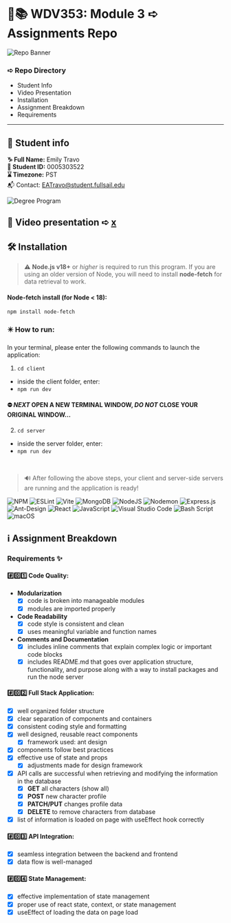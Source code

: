 # 🔐📚 WDV353: Module 3 ➪ Assignments Repo

![Repo Banner](https://www.dropbox.com/scl/fi/2tg9yj1my4tu4e6r3ryhq/repobanner.png?rlkey=u81eqfslsjercs9je5r13s52u&raw=1)

### ➪ Repo Directory

- Student Info
- Video Presentation
- Installation
- Assignment Breakdown
- Requirements

<hr>

## 🔗 Student info

**♑ Full Name:** Emily Travo <br>
**🔑 Student ID:** 0005303522 <br>
**⌛ Timezone:** PST <br>
📬 Contact: EATravo@student.fullsail.edu

![Degree Program](https://img.shields.io/badge/Degree-Web%20Development-orange?logo=gnometerminal)

## 🎥 Video presentation ➪ [x](https://youtu.be/hMvQMYfTAkY)

## 🛠 Installation

> ⚠️ **Node.js v18+** or _higher_ is required to run this program. If you are using an older version of Node, you will need to install **node-fetch** for data retrieval to work.

#### Node-fetch install (for Node < 18):

`npm install node-fetch`

### ✴️ How to run:

In your terminal, please enter the following commands to launch the application:

1. `cd client`

- inside the client folder, enter:
- `npm run dev`

#### ⛔️ _NEXT_ OPEN A NEW TERMINAL WINDOW, _DO NOT_ CLOSE YOUR ORIGINAL WINDOW...

2. `cd server`

- inside the server folder, enter:
- `npm run dev`

<br>

> 🔊 After following the above steps, your client and server-side servers are running and the application is ready!

![NPM](https://img.shields.io/badge/NPM-%23CB3837.svg?style=for-the-badge&logo=npm&logoColor=white) ![ESLint](https://img.shields.io/badge/ESLint-4B3263?style=for-the-badge&logo=eslint&logoColor=white) ![Vite](https://img.shields.io/badge/vite-%23646CFF.svg?style=for-the-badge&logo=vite&logoColor=white)
![MongoDB](https://img.shields.io/badge/MongoDB-%234ea94b.svg?style=for-the-badge&logo=mongodb&logoColor=white) ![NodeJS](https://img.shields.io/badge/node.js-6DA55F?style=for-the-badge&logo=node.js&logoColor=white) ![Nodemon](https://img.shields.io/badge/NODEMON-%23323330.svg?style=for-the-badge&logo=nodemon&logoColor=%BBDEAD) ![Express.js](https://img.shields.io/badge/express.js-%23404d59.svg?style=for-the-badge&logo=express&logoColor=%2361DAFB) ![Ant-Design](https://img.shields.io/badge/-AntDesign-%230170FE?style=for-the-badge&logo=ant-design&logoColor=white)
![React](https://img.shields.io/badge/react-%2320232a.svg?style=for-the-badge&logo=react&logoColor=%2361DAFB) ![JavaScript](https://img.shields.io/badge/javascript-%23323330.svg?style=for-the-badge&logo=javascript&logoColor=%23F7DF1E) ![Visual Studio Code](https://img.shields.io/badge/Visual%20Studio%20Code-0078d7.svg?style=for-the-badge&logo=visual-studio-code&logoColor=white) ![Bash Script](https://img.shields.io/badge/bash_script-%23121011.svg?style=for-the-badge&logo=gnu-bash&logoColor=white) ![macOS](https://img.shields.io/badge/mac%20os-000000?style=for-the-badge&logo=macos&logoColor=F0F0F0)

## ℹ️ Assignment Breakdown

### Requirements ✨

#### #️⃣0️⃣1️⃣ Code Quality:

- **Modularization**
  - [x] code is broken into manageable modules
  - [x] modules are imported properly
- **Code Readability**
  - [x] code style is consistent and clean
  - [x] uses meaningful variable and function names
- **Comments and Documentation**
  - [x] includes inline comments that explain complex logic or important code blocks
  - [x] includes README.md that goes over application structure, functionality, and purpose along with a way to install packages and run the node server

#### #️⃣0️⃣2️⃣ Full Stack Application:

- [x] well organized folder structure
- [x] clear separation of components and containers
- [x] consistent coding style and formatting
- [x] well designed, reusable react components
  - [x] framework used: ant design
- [x] components follow best practices
- [x] effective use of state and props
  - [x] adjustments made for design framework
- [x] API calls are successful when retrieving and modifying the information in the database
  - [x] **GET** all characters (show all)
  - [x] **POST** new character profile
  - [x] **PATCH/PUT** changes profile data
  - [x] **DELETE** to remove characters from database
- [x] list of information is loaded on page with useEffect hook correctly

#### #️⃣0️⃣3️⃣ API Integration:

- [x] seamless integration between the backend and frontend
- [x] data flow is well-managed

#### #️⃣0️⃣4️⃣ State Management:

- [x] effective implementation of state management
- [x] proper use of react state, context, or state management
- [x] useEffect of loading the data on page load
